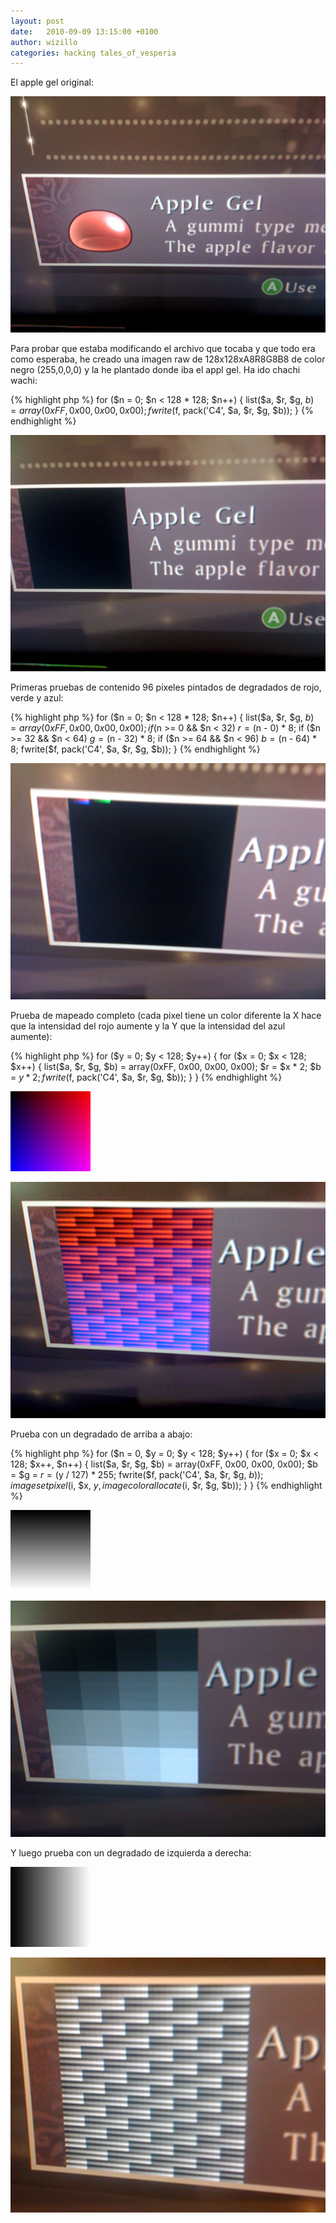```yaml
---
layout: post
date:   2010-09-09 13:15:00 +0100
author: wizillo
categories: hacking tales_of_vesperia
---
```


El apple gel original:

![](/img/2010/09/apple_0.jpg)

Para probar que estaba modificando el archivo que tocaba y que todo era como esperaba, he creado una imagen raw de 128x128xA8R8G8B8 de color negro (255,0,0,0) y la he plantado donde iba el appl gel. Ha ido chachi wachi:

{% highlight php %}
for ($n = 0; $n < 128 * 128; $n++) {
   list($a, $r, $g, $b) = array(0xFF, 0x00, 0x00, 0x00);
   fwrite($f, pack('C4', $a, $r, $g, $b));
}
{% endhighlight %}

![](/img/2010/09/apple_1.jpg)

Primeras pruebas de contenido 96 pixeles pintados de degradados de rojo, verde y azul:

{% highlight php %}
for ($n = 0; $n < 128 * 128; $n++) {
   list($a, $r, $g, $b) = array(0xFF, 0x00, 0x00, 0x00);
   if ($n >=  0 && $n < 32) $r = ($n - 0) * 8;
   if ($n >= 32 && $n < 64) $g = ($n - 32) * 8;
   if ($n >= 64 && $n < 96) $b = ($n - 64) * 8;
   fwrite($f, pack('C4', $a, $r, $g, $b));
}
{% endhighlight %}

![](/img/2010/09/apple_2.jpg)

Prueba de mapeado completo (cada pixel tiene un color diferente la X hace que la intensidad del rojo aumente y la Y que la intensidad del azul aumente):

{% highlight php %}
for ($y = 0; $y < 128; $y++) {
   for ($x = 0; $x < 128; $x++) {
      list($a, $r, $g, $b) = array(0xFF, 0x00, 0x00, 0x00);
      $r = $x * 2;
      $b = $y * 2;
      fwrite($f, pack('C4', $a, $r, $g, $b));
   }
}
{% endhighlight %}

![](/img/2010/09/black128x128.txv_.png)

![](/img/2010/09/apple_3.jpg)

Prueba con un degradado de arriba a abajo:

{% highlight php %}
for ($n = 0, $y = 0; $y < 128; $y++) {
   for ($x = 0; $x < 128; $x++, $n++) {
      list($a, $r, $g, $b) = array(0xFF, 0x00, 0x00, 0x00);
      $b = $g = $r = ($y / 127) * 255;
      fwrite($f, pack('C4', $a, $r, $g, $b));
      imagesetpixel($i, $x, $y, imagecolorallocate($i, $r, $g, $b));
   }
}
{% endhighlight %}

![](/img/2010/09/degradado_arriba_abajo.png)

![](/img/2010/09/apple_4.jpg)

Y luego prueba con un degradado de izquierda a derecha:

![](/img/2010/09/degradado_izquierda_derecha.png)

![](/img/2010/09/apple_5.jpg)

